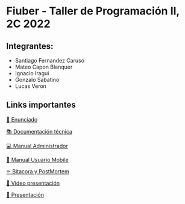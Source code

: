 # Fiuber - Taller de Programación II, 2C 2022

## Integrantes:
 - Santiago Fernandez Caruso
 - Mateo Capon Blanquer
 - Ignacio Iragui
 - Gonzalo Sabatino
 - Lucas Veron



## Links importantes

[:art: Enunciado](https://taller-de-programacion-2.github.io/works/statement/2022/2/enunciado/)

[:books: Documentación técnica](https://taller-2-tyrions.github.io/fiuber-documentation-tecnica/)

[:computer: Manual Administrador](https://taller-2-tyrions.github.io/fiuber-manual-backoffice/)

[:iphone: Manual Usuario Mobile](https://taller-2-tyrions.github.io/fiuber-manual-aplicacion/)

[:coffin: Bitacora y PostMortem](https://taller-2-tyrions.github.io/documentacion-bitacora-postmorte)

[:movie_camera: Video presentación](https://www.youtube.com/watch?v=O95Aa7r8Yaw)

[:moyai: Presentación](https://drive.google.com/file/d/1wIhybrXjQpvrm9YjjtpKPWDdFxc_SSsS/view?usp=sharing)


